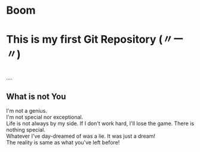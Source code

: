 # Boom
<h1>This is my first Git Repository (〃ー〃) </h1>
<br>
....
<br>
<h2>What is not You</h2> I'm not a genius.
<br>
 I'm not special nor exceptional.
 <br>
 Life is not always by my side. If I don't work hard, I'll lose the game. There is nothing special.
 <br>
Whatever I've day-dreamed of was a lie. It was just a dream!
<br>
The reality is same as what you've left before!

